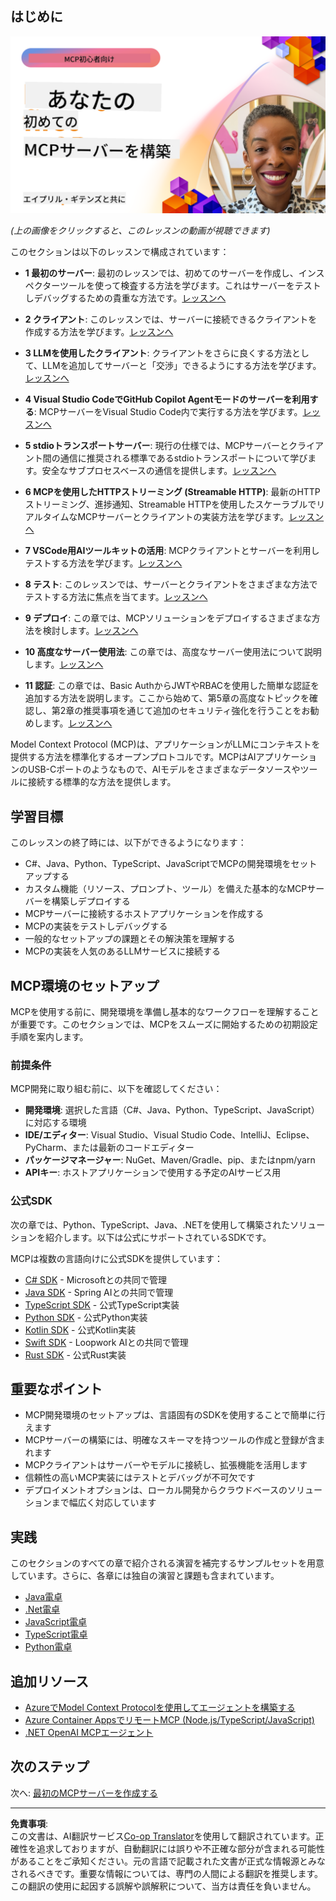 <!--
CO_OP_TRANSLATOR_METADATA:
{
  "original_hash": "f400d87053221363769113c24f117248",
  "translation_date": "2025-10-06T22:25:51+00:00",
  "source_file": "03-GettingStarted/README.md",
  "language_code": "ja"
}
-->
## はじめに  

[![最初のMCPサーバーを構築する](../../../translated_images/04.0ea920069efd979a0b2dad51e72c1df7ead9c57b3305796068a6cee1f0dd6674.ja.png)](https://youtu.be/sNDZO9N4m9Y)

_(上の画像をクリックすると、このレッスンの動画が視聴できます)_

このセクションは以下のレッスンで構成されています：

- **1 最初のサーバー**: 最初のレッスンでは、初めてのサーバーを作成し、インスペクターツールを使って検査する方法を学びます。これはサーバーをテストしデバッグするための貴重な方法です。[レッスンへ](01-first-server/README.md)

- **2 クライアント**: このレッスンでは、サーバーに接続できるクライアントを作成する方法を学びます。[レッスンへ](02-client/README.md)

- **3 LLMを使用したクライアント**: クライアントをさらに良くする方法として、LLMを追加してサーバーと「交渉」できるようにする方法を学びます。[レッスンへ](03-llm-client/README.md)

- **4 Visual Studio CodeでGitHub Copilot Agentモードのサーバーを利用する**: MCPサーバーをVisual Studio Code内で実行する方法を学びます。[レッスンへ](04-vscode/README.md)

- **5 stdioトランスポートサーバー**: 現行の仕様では、MCPサーバーとクライアント間の通信に推奨される標準であるstdioトランスポートについて学びます。安全なサブプロセスベースの通信を提供します。[レッスンへ](05-stdio-server/README.md)

- **6 MCPを使用したHTTPストリーミング (Streamable HTTP)**: 最新のHTTPストリーミング、進捗通知、Streamable HTTPを使用したスケーラブルでリアルタイムなMCPサーバーとクライアントの実装方法を学びます。[レッスンへ](06-http-streaming/README.md)

- **7 VSCode用AIツールキットの活用**: MCPクライアントとサーバーを利用しテストする方法を学びます。[レッスンへ](07-aitk/README.md)

- **8 テスト**: このレッスンでは、サーバーとクライアントをさまざまな方法でテストする方法に焦点を当てます。[レッスンへ](08-testing/README.md)

- **9 デプロイ**: この章では、MCPソリューションをデプロイするさまざまな方法を検討します。[レッスンへ](09-deployment/README.md)

- **10 高度なサーバー使用法**: この章では、高度なサーバー使用法について説明します。[レッスンへ](./10-advanced/README.md)

- **11 認証**: この章では、Basic AuthからJWTやRBACを使用した簡単な認証を追加する方法を説明します。ここから始めて、第5章の高度なトピックを確認し、第2章の推奨事項を通じて追加のセキュリティ強化を行うことをお勧めします。[レッスンへ](./11-simple-auth/README.md)

Model Context Protocol (MCP)は、アプリケーションがLLMにコンテキストを提供する方法を標準化するオープンプロトコルです。MCPはAIアプリケーションのUSB-Cポートのようなもので、AIモデルをさまざまなデータソースやツールに接続する標準的な方法を提供します。

## 学習目標

このレッスンの終了時には、以下ができるようになります：

- C#、Java、Python、TypeScript、JavaScriptでMCPの開発環境をセットアップする
- カスタム機能（リソース、プロンプト、ツール）を備えた基本的なMCPサーバーを構築しデプロイする
- MCPサーバーに接続するホストアプリケーションを作成する
- MCPの実装をテストしデバッグする
- 一般的なセットアップの課題とその解決策を理解する
- MCPの実装を人気のあるLLMサービスに接続する

## MCP環境のセットアップ

MCPを使用する前に、開発環境を準備し基本的なワークフローを理解することが重要です。このセクションでは、MCPをスムーズに開始するための初期設定手順を案内します。

### 前提条件

MCP開発に取り組む前に、以下を確認してください：

- **開発環境**: 選択した言語（C#、Java、Python、TypeScript、JavaScript）に対応する環境
- **IDE/エディター**: Visual Studio、Visual Studio Code、IntelliJ、Eclipse、PyCharm、または最新のコードエディター
- **パッケージマネージャー**: NuGet、Maven/Gradle、pip、またはnpm/yarn
- **APIキー**: ホストアプリケーションで使用する予定のAIサービス用

### 公式SDK

次の章では、Python、TypeScript、Java、.NETを使用して構築されたソリューションを紹介します。以下は公式にサポートされているSDKです。

MCPは複数の言語向けに公式SDKを提供しています：
- [C# SDK](https://github.com/modelcontextprotocol/csharp-sdk) - Microsoftとの共同で管理
- [Java SDK](https://github.com/modelcontextprotocol/java-sdk) - Spring AIとの共同で管理
- [TypeScript SDK](https://github.com/modelcontextprotocol/typescript-sdk) - 公式TypeScript実装
- [Python SDK](https://github.com/modelcontextprotocol/python-sdk) - 公式Python実装
- [Kotlin SDK](https://github.com/modelcontextprotocol/kotlin-sdk) - 公式Kotlin実装
- [Swift SDK](https://github.com/modelcontextprotocol/swift-sdk) - Loopwork AIとの共同で管理
- [Rust SDK](https://github.com/modelcontextprotocol/rust-sdk) - 公式Rust実装

## 重要なポイント

- MCP開発環境のセットアップは、言語固有のSDKを使用することで簡単に行えます
- MCPサーバーの構築には、明確なスキーマを持つツールの作成と登録が含まれます
- MCPクライアントはサーバーやモデルに接続し、拡張機能を活用します
- 信頼性の高いMCP実装にはテストとデバッグが不可欠です
- デプロイメントオプションは、ローカル開発からクラウドベースのソリューションまで幅広く対応しています

## 実践

このセクションのすべての章で紹介される演習を補完するサンプルセットを用意しています。さらに、各章には独自の演習と課題も含まれています。

- [Java電卓](./samples/java/calculator/README.md)
- [.Net電卓](../../../03-GettingStarted/samples/csharp)
- [JavaScript電卓](./samples/javascript/README.md)
- [TypeScript電卓](./samples/typescript/README.md)
- [Python電卓](../../../03-GettingStarted/samples/python)

## 追加リソース

- [AzureでModel Context Protocolを使用してエージェントを構築する](https://learn.microsoft.com/azure/developer/ai/intro-agents-mcp)
- [Azure Container AppsでリモートMCP (Node.js/TypeScript/JavaScript)](https://learn.microsoft.com/samples/azure-samples/mcp-container-ts/mcp-container-ts/)
- [.NET OpenAI MCPエージェント](https://learn.microsoft.com/samples/azure-samples/openai-mcp-agent-dotnet/openai-mcp-agent-dotnet/)

## 次のステップ

次へ: [最初のMCPサーバーを作成する](01-first-server/README.md)

---

**免責事項**:  
この文書は、AI翻訳サービス[Co-op Translator](https://github.com/Azure/co-op-translator)を使用して翻訳されています。正確性を追求しておりますが、自動翻訳には誤りや不正確な部分が含まれる可能性があることをご承知ください。元の言語で記載された文書が正式な情報源とみなされるべきです。重要な情報については、専門の人間による翻訳を推奨します。この翻訳の使用に起因する誤解や誤解釈について、当方は責任を負いません。